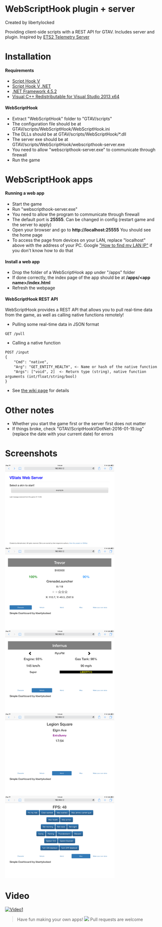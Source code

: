 # WebScriptHook plugin + server
Created by libertylocked

Providing client-side scripts with a REST API for GTAV. Includes server and plugin.
Inspired by [ETS2 Telemetry Server](https://github.com/Funbit/ets2-telemetry-server)

# Installation
#### Requirements
- [Script Hook V](http://www.dev-c.com/gtav/scripthookv)
- [Script Hook V .NET](https://github.com/crosire/scripthookvdotnet)
- [.NET Framework 4.5.2](https://www.microsoft.com/download/details.aspx?id=42642)
- [Visual C++ Redistributable for Visual Studio 2013 x64](https://www.microsoft.com/download/details.aspx?id=40784)

#### WebScriptHook
- Extract "WebScriptHook" folder to "GTAV/scripts"
 - The configuration file should be at GTAV/scripts/WebScriptHook/WebScriptHook.ini
 - The DLLs should be at GTAV/scripts/WebScriptHook/*.dll
 - The server exe should be at GTAV/scripts/WebScriptHook/webscripthook-server.exe
- You need to allow "webscripthook-server.exe" to communicate through firewall
- Run the game

# WebScriptHook apps
#### Running a web app
- Start the game
- Run "webscripthook-server.exe"
 - You need to allow the program to communicate through firewall
 - The default port is **25555**. Can be changed in config (restart game and the server to apply)
- Open your browser and go to **http://localhost:25555** You should see the home page
- To access the page from devices on your LAN, replace "localhost" above with the address of your PC. Google ["How to find my LAN IP"](https://www.google.com/search?q=How%20to%20find%20my%20LAN%20IP) if you don't know how to do that

#### Install a web app
- Drop the folder of a WebScriptHook app under "/apps" folder
 - If done correctly, the index page of the app should be at **/apps/\<app name\>/index.html**
- Refresh the webpage

#### WebScriptHook REST API
WebScriptHook provides a REST API that allows you to pull real-time data from the game, as well as calling native functions remotely!
- Pulling some real-time data in JSON format
```
GET /pull
```
- Calling a native function
```
POST /input
{
	"Cmd": "native",
	"Arg": "GET_ENTITY_HEALTH", <- Name or hash of the native function
	"Args": ["void", 2]  <- Return type (string), native function arguments (int/float/string/bool)
}
```
- See [the wiki page](https://github.com/LibertyLocked/webscripthook/wiki) for details

# Other notes
- Whether you start the game first or the server first does not matter
- If things broke, check "GTAV/ScriptHookVDotNet-2016-01-19.log" (replace the date with your current date) for errors

# Screenshots
<img src="/Images/example0.png" width="360">
<img src="/Images/example1.png" width="360">
<img src="/Images/example2.png" width="360">
<img src="/Images/example3.png" width="360">
<img src="/Images/example4.png" width="360">

# Video
[![Video1](http://img.youtube.com/vi/-LCbX3b3LsU/0.jpg)](http://www.youtube.com/watch?v=-LCbX3b3LsU)
> Have fun making your own apps! <img src="https://github.com/favicon.ico" width="32"> Pull requests are welcome
